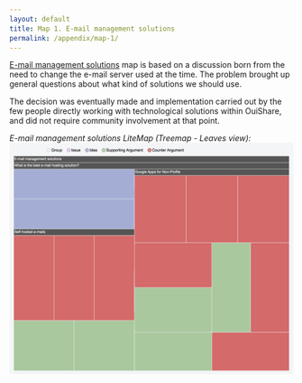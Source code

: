 ```yaml
---
layout: default
title: Map 1. E-mail management solutions
permalink: /appendix/map-1/
---
```


[E-mail management solutions](https://litemap.net/map.php?id=1951011111250623779001423148994) map is based on a discussion born from the need to change the e-mail server used at the time. The problem brought up general questions about what kind of solutions we should use. 

The decision was eventually made and implementation carried out by the few people directly working with technological solutions within OuiShare, and did not require community involvement at that point. 

_E-mail management solutions LiteMap (Treemap - Leaves view):_
![E-mail management solutions](/files/email-solutions-leaves.png)
